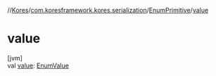 //[Kores](../../../index.md)/[com.koresframework.kores.serialization](../index.md)/[EnumPrimitive](index.md)/[value](value.md)

# value

[jvm]\
val [value](value.md): [EnumValue](../../com.koresframework.kores.base/-enum-value/index.md)
